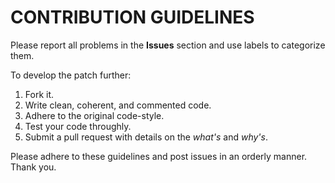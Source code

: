 # CONTRIBUTION GUIDELINES
Please report all problems in the **Issues** section and use labels to categorize them.

To develop the patch further:
1. Fork it.
2. Write clean, coherent, and commented code.
3. Adhere to the original code-style.
4. Test your code throughly.
5. Submit a pull request with details on the *what's* and *why's*.

Please adhere to these guidelines and post issues in an orderly manner. Thank you.
